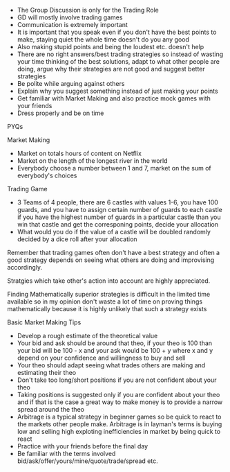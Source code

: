 - The Group Discussion is only for the Trading Role
- GD will mostly involve trading games
- Communication is extremely important
- It is important that you speak even if you don't have the best points to make, staying quiet the whole time doesn't do you any good
- Also making stupid points and being the loudest etc. doesn't help
- There are no right answers/best trading strategies so instead of wasting your time thinking of the best solutions, adapt to what other people are doing, argue why their strategies are not good and suggest better strategies
- Be polite while arguing against others
- Explain why you suggest something instead of just making your points
- Get familiar with Market Making and also practice mock games with your friends
- Dress properly and be on time


PYQs

Market Making
- Market on totals hours of content on Netflix
- Market on the length of the longest river in the world
- Everybody choose a number between 1 and 7, market on the sum of everybody's choices

Trading Game

 - 3 Teams of 4 people, there are 6 castles with values 1-6, you have 100 guards, and you have to assign certain number of guards to each castle if you have the highest number of guards in a particular castle than you win that castle and get the corresponing points, decide your allocation
 - What would you do if the value of a castle will be doubled randomly decided by a dice roll after your allocation

 Remember that trading games often don't have a best strategy and often a good strategy depends on seeing what others are doing and improvising accordingly.
 
 Stratgies which take other's action into account are highly appreciated. 
 
 Finding Mathematically superior strategies is difficult in the limited time available so in my opinion don't waste a lot of time on proving things mathematically because it is highly unlikely that such a strategy exists


Basic Market Making Tips

- Develop a rough estimate of the theoretical value
- Your bid and ask should be around that theo, if your theo is 100 than your bid will be 100 - x and your ask would be 100 + y where x and y depend on your confidence and willingness to buy and sell
- Your theo should adapt seeing what trades others are making and estimating their theo
- Don't take too long/short positions if you are not confident about your theo
- Taking positions is suggested only if you are confident about your theo and if that is the case a great way to make money is to provide a narrow spread around the theo
- Arbitrage is a typical strategy in beginner games so be quick to react to the markets other people make. Arbitrage is in layman's terms is buying low and selling high exploting inefficiencies in market by being quick to react 
- Practice with your friends before the final day
- Be familiar with the terms involved bid/ask/offer/yours/mine/quote/trade/spread etc.

